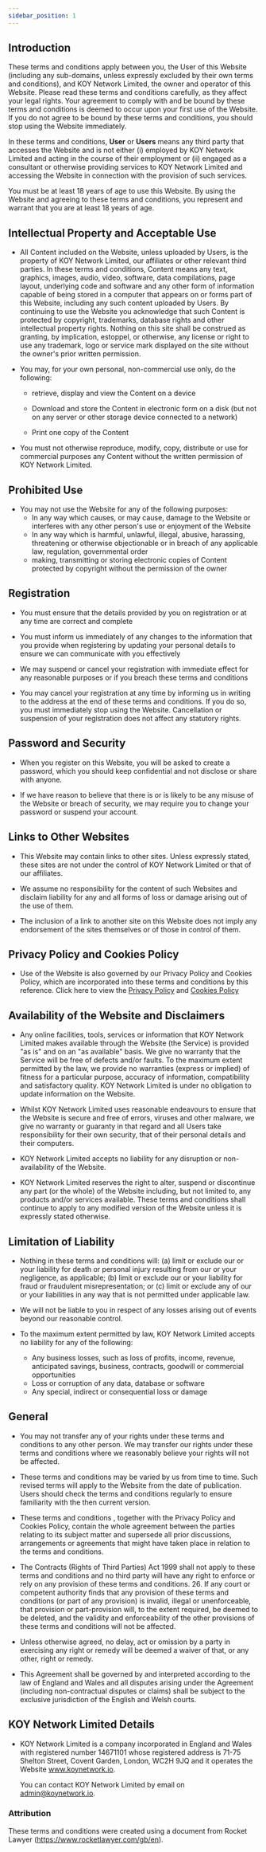 ```yaml
---
sidebar_position: 1
---
```


## Introduction

These terms and conditions apply between you, the User of this Website (including any sub-domains, unless expressly excluded by their own terms and conditions), and KOY Network Limited, the owner and operator of this Website. Please read these terms and conditions carefully, as they affect your legal rights. Your agreement to comply with and be bound by these terms and conditions is deemed to occur upon your first use of the Website. If you do not agree to be bound by these terms and conditions, you should stop using the Website immediately.

In these terms and conditions, **User** or **Users** means any third party that accesses the Website and is not either (i) employed by KOY Network Limited and acting in the course of their employment or (ii) engaged as a consultant or otherwise providing services to KOY Network Limited and accessing the Website in connection with the provision of such services.

You must be at least 18 years of age to use this Website. By using the Website and agreeing to these terms and conditions, you represent and warrant that you are at least 18 years of age.

## Intellectual Property and Acceptable Use

- All Content included on the Website, unless uploaded by Users, is the property of KOY Network Limited, our affiliates or other relevant third parties. In these terms and conditions, Content means any text, graphics, images, audio, video, software, data compilations, page layout, underlying code and software and any other form of information capable of being stored in a computer that appears on or forms part of this Website, including any such content uploaded by Users. By continuing to use the Website you acknowledge that such Content is protected by copyright, trademarks, database rights and other intellectual property rights. Nothing on this site shall be construed as granting, by implication, estoppel, or otherwise, any license or right to use any trademark, logo or service mark displayed on the site without the owner's prior written permission.

- You may, for your own personal, non-commercial use only, do the following:

  - retrieve, display and view the Content on a device

  - Download and store the Content in electronic form on a disk (but not on any server or other storage device connected to a network)
  - Print one copy of the Content

- You must not otherwise reproduce, modify, copy, distribute or use for commercial purposes any Content without the
  written permission of KOY Network Limited.

## Prohibited Use

- You may not use the Website for any of the following purposes:
  - In any way which causes, or may cause, damage to the Website or interferes with any other person's use or enjoyment of the Website
  - In any way which is harmful, unlawful, illegal, abusive, harassing, threatening or otherwise objectionable or in breach of any applicable law, regulation, governmental order
  - making, transmitting or storing electronic copies of Content protected by copyright without the permission of the owner

## Registration

- You must ensure that the details provided by you on registration or at any time are correct and complete

- You must inform us immediately of any changes to the information that you provide when registering by updating your personal details to ensure we can communicate with you effectively

- We may suspend or cancel your registration with immediate effect for any reasonable purposes or if you breach these terms and conditions

- You may cancel your registration at any time by informing us in writing to the address at the end of these terms and conditions. If you do so, you must immediately stop using the Website. Cancellation or suspension of your registration does not affect any statutory rights.

## Password and Security

- When you register on this Website, you will be asked to create a password, which you should keep confidential and
  not disclose or share with anyone.

- If we have reason to believe that there is or is likely to be any misuse of the Website or breach of security, we may
  require you to change your password or suspend your account.

## Links to Other Websites

- This Website may contain links to other sites. Unless expressly stated, these sites are not under the control of KOY Network Limited or that of our affiliates.

- We assume no responsibility for the content of such Websites and disclaim liability for any and all forms of loss or damage arising out of the use of them.

- The inclusion of a link to another site on this Website does not imply any endorsement of the sites themselves or of those in control of them.

## Privacy Policy and Cookies Policy

- Use of the Website is also governed by our Privacy Policy and Cookies Policy, which are incorporated into these terms and conditions by this reference. Click here to view the [Privacy Policy](../Legal/Privacy%20Policy) and [Cookies Policy](../Legal/Cookie%20Policy)

## Availability of the Website and Disclaimers

- Any online facilities, tools, services or information that KOY Network Limited makes available through the Website (the Service) is provided "as is" and on an "as available" basis. We give no warranty that the Service will be free of defects and/or faults. To the maximum extent permitted by the law, we provide no warranties (express or implied) of fitness for a particular purpose, accuracy of information, compatibility and satisfactory quality. KOY Network Limited is under no obligation to update information on the Website.

- Whilst KOY Network Limited uses reasonable endeavours to ensure that the Website is secure and free of errors, viruses and other malware, we give no warranty or guaranty in that regard and all Users take responsibility for their own security, that of their personal details and their computers.

- KOY Network Limited accepts no liability for any disruption or non-availability of the Website.

- KOY Network Limited reserves the right to alter, suspend or discontinue any part (or the whole) of the Website including, but not limited to, any products and/or services available. These terms and conditions shall continue to apply to any modified version of the Website unless it is expressly stated otherwise.

## Limitation of Liability

- Nothing in these terms and conditions will: (a) limit or exclude our or your liability for death or personal injury resulting from our or your negligence, as applicable; (b) limit or exclude our or your liability for fraud or fraudulent misrepresentation; or (c) limit or exclude any of our or your liabilities in any way that is not permitted under applicable law.

- We will not be liable to you in respect of any losses arising out of events beyond our reasonable control.

- To the maximum extent permitted by law, KOY Network Limited accepts no liability for any of the following:
  - Any business losses, such as loss of profits, income, revenue, anticipated savings, business, contracts, goodwill or commercial opportunities
  - Loss or corruption of any data, database or software
  - Any special, indirect or consequential loss or damage

## General

- You may not transfer any of your rights under these terms and conditions to any other person. We may transfer our rights under these terms and conditions where we reasonably believe your rights will not be affected.

- These terms and conditions may be varied by us from time to time. Such revised terms will apply to the Website from the date of publication. Users should check the terms and conditions regularly to ensure familiarity with the then current version.

- These terms and conditions , together with the Privacy Policy and Cookies Policy, contain the whole agreement between the parties relating to its subject matter and supersede all prior discussions, arrangements or agreements that might have taken place in relation to the terms and conditions.

- The Contracts (Rights of Third Parties) Act 1999 shall not apply to these terms and conditions and no third party will have any right to enforce or rely on any provision of these terms and conditions. 26. If any court or competent authority finds that any provision of these terms and conditions (or part of any provision) is invalid, illegal or unenforceable, that provision or part-provision will, to the extent required, be deemed to be deleted, and the validity and enforceability of the other provisions of these terms and conditions will not be affected.

- Unless otherwise agreed, no delay, act or omission by a party in exercising any right or remedy will be deemed a waiver of that, or any other, right or remedy.

- This Agreement shall be governed by and interpreted according to the law of England and Wales and all disputes arising under the Agreement (including non-contractual disputes or claims) shall be subject to the exclusive jurisdiction of the English and Welsh courts.

## KOY Network Limited Details

- KOY Network Limited is a company incorporated in England and Wales with registered number 14671101 whose registered address is 71-75 Shelton Street, Covent Garden, London, WC2H 9JQ and it operates the Website www.koynetwork.io.

  You can contact KOY Network Limited by email on [admin@koynetwork.io](mailto:admin@koynetwork.io).

### Attribution

These terms and conditions were created using a document from Rocket Lawyer (https://www.rocketlawyer.com/gb/en).
